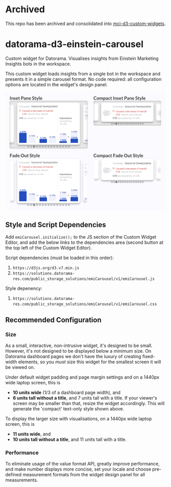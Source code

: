 # Archived
This repo has been archived and consolidated into [mci-d3-custom-widgets](https://github.com/jdharrisnz/mci-d3-custom-widgets).

# datorama-d3-einstein-carousel
Custom widget for Datorama. Visualises insights from Einstein Marketing Insights bots in the workspace.

This custom widget loads insights from a single bot in the workspace and presents it in a simple carousel format. No code required: all configuration options are located in the widget's design panel.

![Preview image](image.png)

## Style and Script Dependencies
Add `emiCarousel.initialize();` to the JS section of the Custom Widget Editor, and add the below links to the dependencies area (second button at the top left of the Custom Widget Editor).

Script dependencies (must be loaded in this order):
1. `https://d3js.org/d3.v7.min.js`
2. `https://solutions.datorama-res.com/public_storage_solutions/emiCarousel/v1/emiCarousel.js`

Style depenency:
1. `https://solutions.datorama-res.com/public_storage_solutions/emiCarousel/v1/emiCarousel.css`

## Recommended Configuration
### Size
As a small, interactive, non-intrusive widget, it's designed to be small. However, it's not designed to be displayed below a minimum size. On Datorama dashboard pages we don't have the luxury of creating fixed-width elements, so you *must* size this widget for the smallest screen it will be viewed on.

Under default widget padding and page margin settings and on a 1440px wide laptop screen, this is
* **10 units wide** (1/3 of a dashboard page width), and
* **6 units tall without a title**, and 7 units tall with a title.
If your viewer's screen may be smaller than that, resize the widget accordingly. This will generate the 'compact' text-only style shown above.

To display the larger size with visualisations, on a 1440px wide laptop screen, this is
* **11 units wide**, and
* **10 units tall without a title**, and 11 units tall with a title.

### Performance
To eliminate usage of the value format API, greatly improve performance, and make number displays more concise, set your locale and choose pre-defined measurement formats from the widget design panel for all measurements.